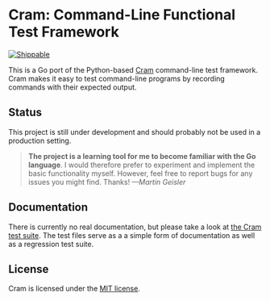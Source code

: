 # Cram: Command-Line Functional Test Framework

[![Shippable](https://img.shields.io/shippable/5701519833e2f1203f8ca8d0.svg?maxAge=86400)](https://app.shippable.com/projects/5701519833e2f1203f8ca8d0)

This is a Go port of the Python-based [Cram][] command-line test
framework. Cram makes it easy to test command-line programs by
recording commands with their expected output.

## Status

This project is still under development and should probably not be
used in a production setting.

> **The project is a learning tool for me to become familiar with the
> Go language**. I would therefore prefer to experiment and implement
> the basic functionality myself. However, feel free to report bugs
> for any issues you might find. Thanks! *—Martin Geisler*

## Documentation

There is currently no real documentation, but please take a look at
[the Cram test suite][tests]. The test files serve as a a simple form
of documentation as well as a regression test suite.

## License

Cram is licensed under the [MIT license][license].

[cram]: https://bitheap.org/cram/
[tests]: tests/
[license]: LICENSE
